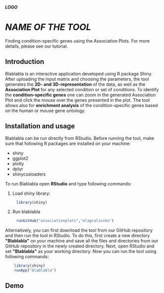 ***LOGO***

  # ***NAME OF THE TOOL***
  Finding condition-specific genes using the Association Plots.
  For more details, please see our tutorial.
  
  
  
  ## Introduction
  Blablabla is an interactive application developed using R package Shiny. After uploading the input matrix and choosing the parameters, the tool generates the **2D- and 3D-representation** of the data, as well as the **Association Plot** for any selected  condition or set of conditions. To identify the **condition-specific genes** one can zoom in the generated Association Plot and click the mouse over the genes presented in the plot. The tool allows also for **enrichment analysis** of the condition-specific genes based on the human or mouse gene ontology.
  
  
  
  ## Installation and usage
  Blablabla can be run directly from RStudio. Before running the tool, make sure that following R packages are installed on your machine:
  - shiny
  - ggplot2
  - plotly
  - dplyr
  - shinycssloaders
  
  
  
  To run Blablabla open **RStudio** and type following commands:
   1. Load shiny library:
 ```R
      library(shiny)
 ```
 
   2. Run blablabla
 ```R
      runGitHub("associationplots","elagralinska")
 ```
  
  Alternatively, you can first download the tool from our GitHub repository and then run the tool in RStudio. To do this, first create a new directory **"Blablabla"** on your machine and save all the files and directories from our GitHub repository in the newly created directory. Next, open RStudio and set **"Blablabla"** as your working directory. Now you can run the tool using following commands:
  
  ```R
      library(shiny)
      runApp("blablabla")
  ```
  
  ## Demo
  
  
